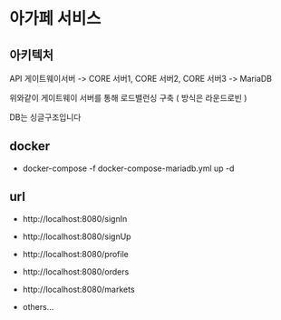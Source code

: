 # 아가페 서비스

## 아키텍처

API 게이트웨이서버 -> CORE 서버1, CORE 서버2, CORE 서버3 -> MariaDB                   

위와같이 게이트웨이 서버를 통해 로드밸런싱 구축 ( 방식은 라운드로빈 )

DB는 싱글구조입니다

## docker

* docker-compose -f docker-compose-mariadb.yml up -d

## url

* http://localhost:8080/signIn

* http://localhost:8080/signUp

* http://localhost:8080/profile

* http://localhost:8080/orders

* http://localhost:8080/markets

* others...
